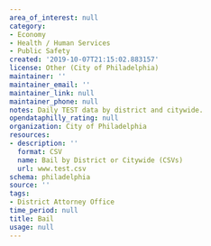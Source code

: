 ```yaml
---
area_of_interest: null
category:
- Economy
- Health / Human Services
- Public Safety
created: '2019-10-07T21:15:02.883157'
license: Other (City of Philadelphia)
maintainer: ''
maintainer_email: ''
maintainer_link: null
maintainer_phone: null
notes: Daily TEST data by district and citywide.
opendataphilly_rating: null
organization: City of Philadelphia
resources:
- description: ''
  format: CSV
  name: Bail by District or Citywide (CSVs)
  url: www.test.csv
schema: philadelphia
source: ''
tags:
- District Attorney Office
time_period: null
title: Bail
usage: null
---
```

